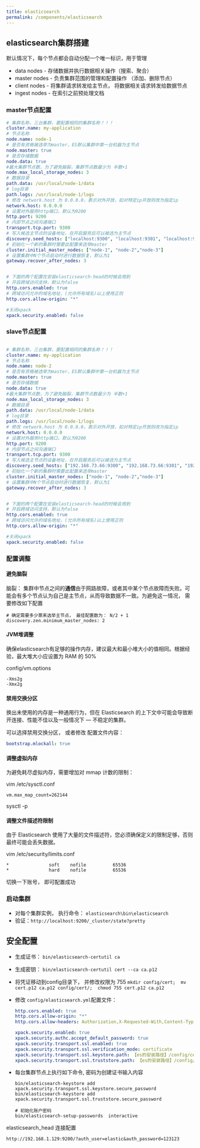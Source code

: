 ```yaml
---
title: elasticsearch
permalink: /components/elasticsearch
---
```


## elasticsearch集群搭建

默认情况下，每个节点都会自动分配一个唯一标识，用于管理

* data nodes - 存储数据并执行数据相关操作（搜索、聚合）
* master nodes - 负责集群范围的管理和配置操作  （添加、删除节点）
* client nodes - 将集群请求转发给主节点， 将数据相关请求转发给数据节点
* ingest nodes - 在索引之前预处理文档



### master节点配置

```yml
# 集群名称，三台集群，要配置相同的集群名称！！！
cluster.name: my-application
# 节点名称
node.name: node-1
# 是否有资格被选举为master，ES默认集群中第一台机器为主节点
node.master: true
# 是否存储数据
node.data: true
#最⼤集群节点数，为了避免脑裂，集群节点数最少为 半数+1
node.max_local_storage_nodes: 3
# 数据目录
path.data: /usr/local/node-1/data
# log目录
path.logs: /usr/local/node-1/logs
# 修改 network.host 为 0.0.0.0，表示对外开放，如对特定ip开放则改为指定ip
network.host: 0.0.0.0
# 设置对外服务http端口，默认为9200
http.port: 9200
# 内部节点之间沟通端⼝
transport.tcp.port: 9300
# 写⼊候选主节点的设备地址，在开启服务后可以被选为主节点
discovery.seed_hosts: ["localhost:9300", "localhost:9301", "localhost:9302"]
# 初始化⼀个新的集群时需要此配置来选举master
cluster.initial_master_nodes: ["node-1", "node-2","node-3"]
# 设置集群中N个节点启动时进行数据恢复，默认为1
gateway.recover_after_nodes: 3 


# 下面的两个配置在安装elasticsearch-head的时候会用到
# 开启跨域访问支持，默认为false
http.cors.enabled: true
# 跨域访问允许的域名地址，(允许所有域名)以上使用正则
http.cors.allow-origin: "*"

#关闭xpack
xpack.security.enabled: false
```



### slave节点配置

```yml

# 集群名称，三台集群，要配置相同的集群名称！！！
cluster.name: my-application
# 节点名称
node.name: node-2
# 是否有资格被选举为master，ES默认集群中第一台机器为主节点
node.master: true
# 是否存储数据
node.data: true
#最⼤集群节点数，为了避免脑裂，集群节点数最少为 半数+1
node.max_local_storage_nodes: 3
# 数据目录
path.data: /usr/local/node-1/data
# log目录
path.logs: /usr/local/node-1/logs
# 修改 network.host 为 0.0.0.0，表示对外开放，如对特定ip开放则改为指定ip
network.host: 0.0.0.0
# 设置对外服务http端口，默认为9200
http.port: 9200
# 内部节点之间沟通端⼝
transport.tcp.port: 9300
# 写⼊候选主节点的设备地址，在开启服务后可以被选为主节点
discovery.seed_hosts: ["192.168.73.66:9300", "192.168.73.66:9301", "192.168.73.66:9302"]
# 初始化⼀个新的集群时需要此配置来选举master
cluster.initial_master_nodes: ["node-1", "node-2","node-3"]
# 设置集群中N个节点启动时进行数据恢复，默认为1
gateway.recover_after_nodes: 3 


# 下面的两个配置在安装elasticsearch-head的时候会用到
# 开启跨域访问支持，默认为false
http.cors.enabled: true
# 跨域访问允许的域名地址，(允许所有域名)以上使用正则
http.cors.allow-origin: "*"

#关闭xpack
xpack.security.enabled: false
```



### 配置调整

#### 避免脑裂

脑裂： 集群中节点之间的**通信**由于网路故障，或者其中某个节点故障而失败。可能会有多个节点认为自己是主节点，从而导致数据不一致。为避免这一情况， 需要修改如下配置

```properties
# 确定需要多少票来选举主节点， 最佳配置数为： N/2 + 1
discovery.zen.minimum_master_nodes: 2
```



#### JVM堆调整

确保elasticsearch有足够的操作内存，建议最大和最小堆大小的值相同。根据经验，最大堆大小应设置为 RAM 的 50%

config/vm.options

```
-Xms2g
-Xmx2g
```



#### 禁用交换分区

换出未使用的内存是一种通用行为，但在 Elasticsearch 的上下文中可能会导致断开连接、性能不佳以及一般情况下 — 不稳定的集群。

可以选择禁用交换分区， 或者修改 配置文件内容：

```yaml
bootstrap.mlockall: true
```



#### 调整虚拟内存

为避免耗尽虚拟内存，需要增加对 mmap 计数的限制：

vim /etc/sysctl.conf

```properties
vm.max_map_count=262144
```

sysctl -p



#### 调整文件描述符限制

由于 Elasticsearch 使用了大量的文件描述符，您必须确保定义的限制足够，否则最终可能会丢失数据。

vim /etc/security/limits.conf

```
*               soft    nofile          65536
*               hard    nofile          65536
```

切换一下账号， 即可配置成功



### 启动集群

* 对每个集群实例， 执行命令： `elasticsearch\bin\elasticsearch`
* 验证：`http://localhost:9200/_cluster/state?pretty`





## 安全配置

* 生成证书： `bin/elasticsearch-certutil ca`    

* 生成密钥： `bin/elasticsearch-certutil cert --ca ca.p12`

* 将凭证移动到config目录下， 并修改权限为 755 `mkdir config/cert;  mv cert.p12 ca.p12 config/cert/;  chmod 755 cert.p12 ca.p12`

* 修改 `config/elasticsearch.yml`配置文件：

  ```yml
  http.cors.enabled: true
  http.cors.allow-origin: "*"
  http.cors.allow-headers: Authorization,X-Requested-With,Content-Type,Content-Length
  
  xpack.security.enabled: true
  xpack.security.authc.accept_default_password: true
  xpack.security.transport.ssl.enabled: true
  xpack.security.transport.ssl.verification_mode: certificate
  xpack.security.transport.ssl.keystore.path: 【es的安装路径】/config/cert/cert.p12
  xpack.security.transport.ssl.truststore.path: 【es的安装路径】/config/cert/cert.p12
  ```

* 每台集群节点上执行如下命令, 密码为创建证书输入内容

  ```shell
  bin/elasticsearch-keystore add xpack.security.transport.ssl.keystore.secure_password
  bin/elasticsearch-keystore add xpack.security.transport.ssl.truststore.secure_password
  
  # 初始化账户密码
  bin/elasticsearch-setup-passwords  interactive
  ```



elasticsearch_head 连接配置

```
http://192.168.1.129:9200/?auth_user=elastic&auth_password=123123
```




